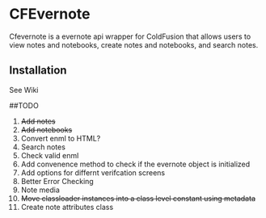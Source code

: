 # CFEvernote

Cfevernote is a evernote api wrapper for ColdFusion that allows users to view notes and notebooks, create notes and notebooks, and search notes. 

## Installation
See Wiki

##TODO
1. ~~Add notes~~
2. ~~Add notebooks~~
3. Convert enml to HTML?
4. Search notes
5. Check valid enml
6. Add convenence method to check if the evernote object is initialized
7. Add options for differnt verifcation screens
8. Better Error Checking
9. Note media   
10. ~~Move classloader instances into a class level constant using metadata~~
11. Create note attributes class	
